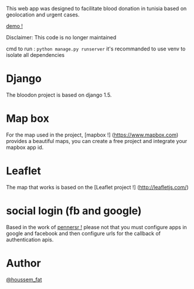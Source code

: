 This web app was designed to facilitate blood donation in tunisia based on geolocation and urgent cases.

[demo !](http://bloodon.pythonanywhere.com/)

Disclaimer: This code is no longer maintained



cmd to run : `python manage.py runserver`
it's recommanded to use venv to isolate all dependencies

**Django**
=======

The bloodon project is based on django 1.5.


**Map box**
=======

For the map used in the project, [mapbox !] (https://www.mapbox.com) provides a beautiful maps, you can create a free project and integrate your mapbox app id.


**Leaflet**
=======

The map that works is based on the [Leaflet project !] (http://leafletjs.com/)




**social login (fb and google)**
=======
Based in the work of [pennersr !](https://github.com/pennersr/django-allauth)
please not that you must configure apps in google and facebook and then configure urls for the callback of authentication apis.


**Author**
=======
[@houssem_fat](https://twitter.com/houssem_fat)
